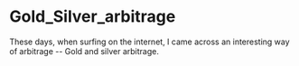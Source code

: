 # Gold_Silver_arbitrage
These days, when surfing on the internet, I came across an interesting way of arbitrage -- Gold and silver arbitrage. 
